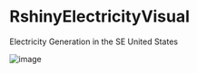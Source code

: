 # RshinyElectricityVisual
Electricity Generation in the SE United States



![image](https://user-images.githubusercontent.com/35515316/61678087-e1eb1b00-accf-11e9-8109-547ff29ece8a.png)



